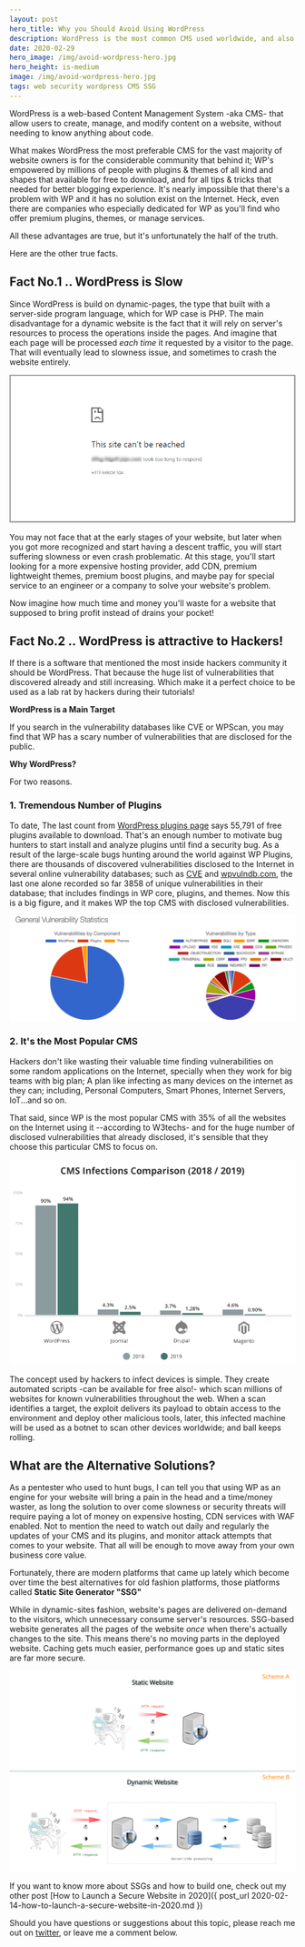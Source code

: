 ```yaml
---
layout: post
hero_title: Why you Should Avoid Using WordPress
description: WordPress is the most common CMS used worldwide, and also the most targeted CMS by hackers
date: 2020-02-29
hero_image: /img/avoid-wordpress-hero.jpg
hero_height: is-medium
image: /img/avoid-wordpress-hero.jpg
tags: web security wordpress CMS SSG
---
```


WordPress is a web-based Content Management System -aka CMS- that allow users to create, manage, and modify content on a website, without needing to know anything about code. 

What makes WordPress the most preferable CMS for the vast majority of website owners is for the considerable community that behind it; WP's empowered by millions of people with plugins & themes of all kind and shapes that available for free to download, and for all tips & tricks that needed for better blogging experience. It's nearly impossible that there's a problem with WP and it has no solution exist on the Internet. Heck, even there are companies who especially dedicated for WP as you'll find who offer premium plugins, themes, or manage services.

All these advantages are true, but it's unfortunately the half of the truth.

Here are the other true facts.


## Fact No.1 .. WordPress is Slow

Since WordPress is build on dynamic-pages, the type that built with a server-side program language, which for WP case is PHP. The main disadvantage for a dynamic website is the fact that it will rely on server's resources to process the operations inside the pages. And imagine that each page will be processed *each time* it requested by a visitor to the page. That will eventually lead to slowness issue, and sometimes to crash the website entirely.

![WordPress crash with 504 gateway time-out error](/img/wordpress-crash-504-gateway-time-out-error.png)

You may not face that at the early stages of your website, but later when you got more recognized and start having a descent traffic, you will start suffering slowness or even crash problematic. At this stage, you'll start looking for a more expensive hosting provider, add CDN, premium lightweight themes, premium boost plugins, and maybe pay for special service to an engineer or a company to solve your website's problem. 

Now imagine how much time and money you'll waste for a website that supposed to bring profit instead of drains your pocket!


## Fact No.2 .. WordPress is attractive to Hackers! 

If there is a software that mentioned the most inside hackers community it should be WordPress. That because the huge list of vulnerabilities that discovered already and still increasing. Which make it a perfect choice to be used as a lab rat by hackers during their tutorials!


**WordPress is a Main Target**

If you search in the vulnerability databases like CVE or WPScan, you may find that WP has a scary number of vulnerabilities that are disclosed for the public.

**Why WordPress?**

For two reasons.

### 1. Tremendous Number of Plugins

To date, The last count from [WordPress plugins page](https://wordpress.org/plugins/) says 55,791 of free plugins available to download. That's an enough number to motivate bug hunters to start install and analyze plugins until find a security bug. As a result of the large-scale bugs hunting around the world against WP Plugins, there are thousands of discovered vulnerabilities disclosed to the Internet in several online vulnerability databases; such as [CVE](https://www.cvedetails.com/) and [wpvulndb.com](https://wpvulndb.com/plugins), the last one alone recorded so far 3858 of unique vulnerabilities in their database; that includes findings in WP core, plugins, and themes. Now this is a big figure, and it makes WP the top CMS with disclosed vulnerabilities.

![WordPress Vulnerabilities](/img/wordpress-vulnerabilities.png)


### 2. It's the Most Popular CMS

Hackers don't like wasting their valuable time finding vulnerabilities on some random applications on the Internet, specially when they work for big teams with big plan; A plan like infecting as many devices on the internet as they can; including, Personal Computers, Smart Phones, Internet Servers, IoT...and so on.

That said, since WP is the most popular CMS with 35% of all the websites on the Internet using it --according to W3techs- and for the huge number of disclosed vulnerabilities that already disclosed, it's sensible that they choose this particular CMS to focus on.

![CMS Infections 2018-2019](/img/cms-infections.png)

The concept used by hackers to infect devices is simple. They create automated scripts -can be available for free also!- which scan millions of websites for known vulnerabilities throughout the web. When a scan identifies a target, the exploit delivers its payload to obtain access to the environment and deploy other malicious tools, later, this infected machine will be used as a botnet to scan other devices worldwide; and ball keeps rolling.


## What are the Alternative Solutions?

As a pentester who used to hunt bugs, I can tell you that using WP as an engine for your website will bring a pain in the head and a time/money waster, as long the solution to over come slowness or security threats will require paying a lot of money on expensive hosting, CDN services with WAF enabled. Not to mention the need to watch out daily and regularly the updates of your CMS and its plugins, and monitor attack attempts that comes to your website. That all will be enough to move away from your own business core value.

Fortunately, there are modern platforms that came up lately which become over time the best alternatives for old fashion platforms, those platforms called **Static Site Generator "SSG"**

While in dynamic-sites fashion, website's pages are delivered on-demand to the visitors, which unnecessary consume server's resources. SSG-based website generates all the pages of the website *once* when there's actually changes to the site. This means there's no moving parts in the deployed website. Caching gets much easier, performance goes up and static sites are far more secure. 

![Static Sites vs Dynamic Sites](/img/dynamic-x-static.png)


If you want to know more about SSGs and how to build one, check out my other post [How to Launch a Secure Website in 2020]({ post_url 2020-02-14-how-to-launch-a-secure-website-in-2020.md })

Should you have questions or suggestions about this topic, please reach me out on [twitter](https://www.twitter.com/tariqhawis), or leave me a comment below.